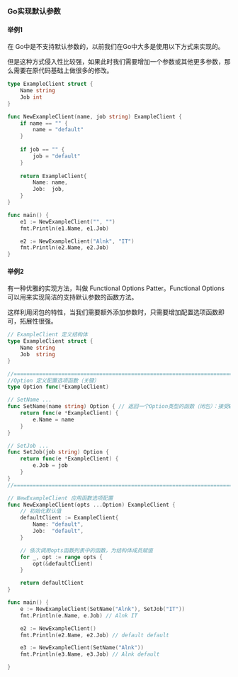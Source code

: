 ### Go实现默认参数

#### 举例1

在 Go中是不支持默认参数的，以前我们在Go中大多是使用以下方式来实现的。

但是这种方式侵入性比较强，如果此时我们需要增加一个参数或其他更多参数，那么需要在原代码基础上做很多的修改。

```go
type ExampleClient struct {
	Name string
	Job int
}

func NewExampleClient(name, job string) ExampleClient {
	if name == "" {
		name = "default"
	}
	
	if job == "" {
		job = "default"
	}
	
	return ExampleClient{
		Name: name,
		Job:  job,
	}
}

func main() {
	e1 := NewExampleClient("", "")
	fmt.Println(e1.Name, e1.Job)

	e2 := NewExampleClient("Alnk", "IT")
	fmt.Println(e2.Name, e2.Job)
}
```



#### 举例2

有一种优雅的实现方法，叫做 Functional Options Patter。Functional Options 可以用来实现简洁的支持默认参数的函数方法。

这样利用闭包的特性，当我们需要额外添加参数时，只需要增加配置选项函数即可，拓展性很强。

```go
// ExampleClient 定义结构体
type ExampleClient struct {
	Name string
	Job  string
}

//=============================================================================
//Option 定义配置选项函数（关键）
type Option func(*ExampleClient)

// SetName ...
func SetName(name string) Option { // 返回一个Option类型的函数（闭包）：接受ExampleClient类型指针参数并修改
	return func(e *ExampleClient) {
		e.Name = name
	}
}

// SetJob ...
func SetJob(job string) Option {
	return func(e *ExampleClient) {
		e.Job = job
	}
}
//=============================================================================

// NewExampleClient 应用函数选项配置
func NewExampleClient(opts ...Option) ExampleClient {
	// 初始化默认值
	defaultClient := ExampleClient{
		Name: "default",
		Job:  "default",
	}

	// 依次调用opts函数列表中的函数，为结构体成员赋值
	for _, opt := range opts {
		opt(&defaultClient)
	}

	return defaultClient
}

func main() {
	e := NewExampleClient(SetName("Alnk"), SetJob("IT"))
	fmt.Println(e.Name, e.Job) // Alnk IT

	e2 := NewExampleClient()
	fmt.Println(e2.Name, e2.Job) // default default

	e3 := NewExampleClient(SetName("Alnk"))
	fmt.Println(e3.Name, e3.Job) // Alnk default

}
```
